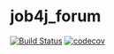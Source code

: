 # job4j_forum

[![Build Status](https://app.travis-ci.com/dheaven92/job4j_forum.svg?branch=master)](https://app.travis-ci.com/dheaven92/job4j_forum)
[![codecov](https://codecov.io/gh/dheaven92/job4j_forum/branch/master/graph/badge.svg?token=HQPG4Y00XF)](https://codecov.io/gh/dheaven92/job4j_forum)

